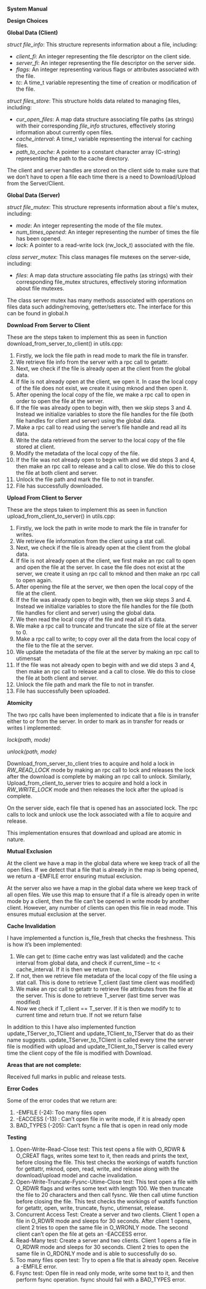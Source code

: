 ﻿**System Manual**

**Design Choices**

**Global Data (Client)**

*struct file\_info*: This structure represents information about a file, including:

- *client\_fi*: An integer representing the file descriptor on the client side.
- *server\_fi*: An integer representing the file descriptor on the server side.
- *flags*: An integer representing various flags or attributes associated with the file.
- *tc*: A time\_t variable representing the time of creation or modification of the file.

*struct files\_store*: This structure holds data related to managing files, including:

- *cur\_open\_files*: A map data structure associating file paths (as strings) with their corresponding *file\_info* structures, effectively storing information about currently open files.
- *cache\_interval*: A time\_t variable representing the interval for caching files.
- *path\_to\_cache*: A pointer to a constant character array (C-string) representing the path to the cache directory.

The client and server handles are stored on the client side to make sure that we don’t have to open a file each time there is a need to Download/Upload from the Server/Client. 

**Global Data (Server)**

*struct file\_mutex*: This structure represents information about a file's mutex, including:

- *mode*: An integer representing the mode of the file mutex.
- *num\_times\_opened*: An integer representing the number of times the file has been opened.
- *lock*: A pointer to a read-write lock (rw\_lock\_t) associated with the file.

*class server\_mutex*: This class manages file mutexes on the server-side, including:

- *files*: A map data structure associating file paths (as strings) with their corresponding file\_mutex structures, effectively storing information about file mutexes.

The class server mutex has many methods associated with operations on files data such adding/removing, getter/setters etc. The interface for this can be found in global.h

**Download From Server to Client**

These are the steps taken to implement this as seen in function download\_from\_server\_to\_client() in utils.cpp:

1. Firstly, we lock the file path in read mode to mark the file in transfer.
1. We retrieve file info from the server with a rpc call to getattr.
1. Next, we check if the file is already open at the client from the global data.
1. If file is not already open at the client, we open it. In case the local copy of the file does not exist, we create it using mknod and then open it.
1. After opening the local copy of the file, we make a rpc call to open in order to open the file at the server.
1. If the file was already open to begin with, then we skip steps 3 and 4. Instead we initialize variables to store the file handles for the file (both file handles for client and server) using the global data.
1. Make a rpc call to read using the server’s file handle and read all its data.
1. Write the data retrieved from the server to the local copy of the file stored at client.
1. Modify the metadata of the local copy of the file.
1. If the file was not already open to begin with and we did steps 3 and 4, then make an rpc call to release and a call to close. We do this to close the file at both client and server.
1. Unlock the file path and mark the file to not in transfer.
1. File has successfully downloaded.

**Upload From Client to Server**

These are the steps taken to implement this as seen in function upload\_from\_client\_to\_server() in utils.cpp:

1. Firstly, we lock the path in write mode to mark the file in transfer for writes.
1. We retrieve file information from the client using a stat call.
1. Next, we check if the file is already open at the client from the global data.
1. If file is not already open at the client, we first make an rpc call to open and open the file at the server. In case the file does not exist at the server, we create it using an rpc call to mknod and then make an rpc call to open again.
1. After opening the file at the server, we then open the local copy of the file at the client.
1. If the file was already open to begin with, then we skip steps 3 and 4. Instead we initialize variables to store the file handles for the file (both file handles for client and server) using the global data.
1. We then read the local copy of the file and read all it’s data.
1. We make a rpc call to truncate and truncate the size of file at the server to 0.
1. Make a rpc call to write; to copy over all the data from the local copy of the file to the file at the server.
1. We update the metadata of the file at the server by making an rpc call to utimensat
1. If the file was not already open to begin with and we did steps 3 and 4, then make an rpc call to release and a call to close. We do this to close the file at both client and server.
1. Unlock the file path and mark the file to not in transfer.
1. File has successfully been uploaded.

**Atomicity**

The two rpc calls have been implemented to indicate that a file is in transfer either to or from the server. In order to mark as in transfer for reads or writes I implemented:

*lock(path, mode)*

*unlock(path, mode)*

Download\_from\_server\_to\_client tries to acquire and hold a lock in *RW\_READ\_LOCK* mode by making an rpc call to lock and releases the lock after the download is complete by making an rpc call to unlock. Similarly, Upload\_from\_client\_to\_server tries to acquire and hold a lock in *RW\_WRITE\_LOCK* mode and then releases the lock after the upload is complete.

On the server side, each file that is opened has an associated lock. The rpc calls to lock and unlock use the lock associated with a file to acquire and release. 

This implementation ensures that download and upload are atomic in nature.

**Mutual Exclusion**

At the client we have a map in the global data where we keep track of all the open files. If we detect that a file that is already in the map is being opened, we return a -EMFILE error ensuring mutual exclusion.

At the server also we have a map in the global data where we keep track of all open files. We use this map to ensure that if a file is already open in write mode by a client, then the file can’t be opened in write mode by another client. However, any number of clients can open this file in read mode. This ensures mutual exclusion at the server.

**Cache Invalidation**

I have implemented a function is\_file\_fresh that checks the freshness. This is how it’s been implemented:

1. We can get tc (time cache entry was last validated) and the cache interval from global data, and check if current\_time – tc < cache\_interval. If it is then we return true.
1. If not, then we retrieve file metadata of the local copy of the file using a stat call. This is done to retrieve T\_client (last time client was modified)
1. We make an rpc call to getattr to retrieve file attributes from the file at the server. This is done to retrieve T\_server (last time server was modified)
1. Now we check if T\_client == T\_server. If it is then we modify tc to current time and return true. If not we return false

In addition to this I have also implemented function update\_TServer\_to\_TClient and update\_TClient\_to\_TServer that do as their name suggests. update\_TServer\_to\_TClient is called every time the server file is modified with upload and update\_TClient\_to\_TServer is called every time the client copy of the file is modified with Download.

**Areas that are not complete:**

Received full marks in public and release tests.

**Error Codes**

Some of the error codes that we return are:

1. -EMFILE (-24): Too many files open
1. -EACCESS (-13) : Can’t open file in write mode, if it is already open
1. BAD\_TYPES (-205): Can’t fsync a file that is open in read only mode

**Testing**

1. Open-Write-Read-Close test: This test opens a file with O\_RDWR & O\_CREAT flags, writes some text to it, then reads and prints the text, before closing the file. This test checks the workings of  watdfs function for gettattr, mknod, open, read, write, and release along with the download/upload model and cache invalidation.
1. Open-Write-Truncate-Fysnc-Utime-Close test: This test open a file with O\_RDWR flags and writes some text with length 100. We then truncate the file to 20 characters and then call fysnc. We then call utime function before closing the file. This test checks the workings of watdfs function for getattr, open, write, truncate, fsync, utimensat, release.
1. Concurrent Access Test: Create a server and two clients. Client 1 open a file in O\_RDWR mode and sleeps for 30 seconds. After client 1 opens, client 2 tries to open the same file in O\_WRONLY mode. The second client can’t open the file at gets an -EACCESS error.
1. Read-Many test: Create a server and two clients. Client 1 opens a file in O\_RDWR mode and sleeps for 30 seconds. Client 2 tries to open the same file in O\_RDONLY mode and is able to successfully do so.
1. Too many files open test: Try to open a file that is already open. Receive a -EMFILE error.
1. Fsync test:  Open file in read only mode, write some text to it, and then perform fsync operation. fsync should fail with a BAD\_TYPES error.

